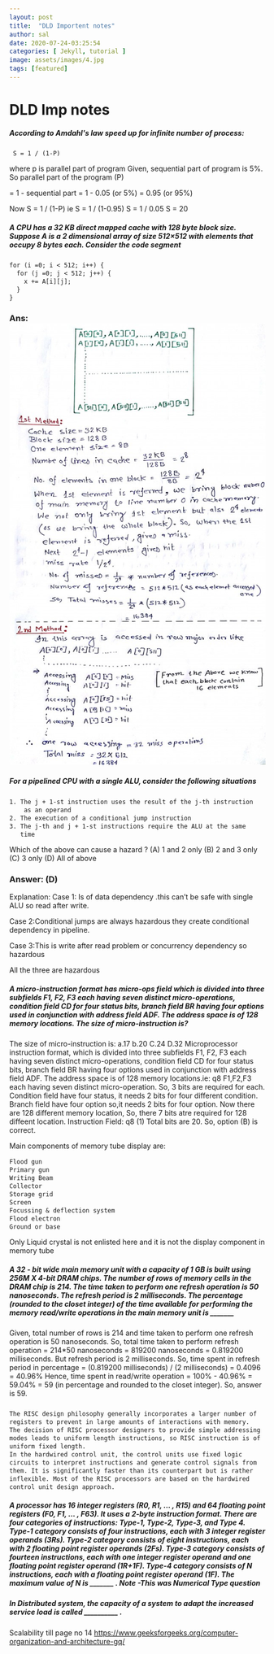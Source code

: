 ```yaml
---
layout: post
title:  "DLD Importent notes"
author: sal
date: 2020-07-24-03:25:54
categories: [ Jekyll, tutorial ]
image: assets/images/4.jpg
tags: [featured]
---
```

# DLD Imp notes
##### According to Amdahl's law speed up for infinite number of process:

```
 S = 1 / (1-P) 
```

where p is parallel part of program Given, sequential part of program is 5%. So parallel part of the program (P)

= 1 - sequential part
= 1 - 0.05 (or 5%)
= 0.95 (or 95%)

Now S = 1 / (1-P)
ie  S = 1 / (1-0.95)
    S = 1 / 0.05
    S = 20 

##### A CPU has a 32 KB direct mapped cache with 128 byte block size. Suppose A is a 2 dimensional array of size 512×512 with elements that occupy 8 bytes each. Consider the code segment
```
for (i =0; i < 512; i++) {
  for (j =0; j < 512; j++) {
    x += A[i][j];
  }
} 
```
### Ans: ![cacheimage](/assets/images/cache.jpg)

##### For a pipelined CPU with a single ALU, consider the following situations
```
1. The j + 1-st instruction uses the result of the j-th instruction
    as an operand
2. The execution of a conditional jump instruction
3. The j-th and j + 1-st instructions require the ALU at the same 
   time
   ```

Which of the above can cause a hazard ?
(A) 1 and 2 only
(B) 2 and 3 only
(C) 3 only
(D) All of above

### Answer: (D)

Explanation: Case 1: Is of data dependency .this can’t be safe with single ALU so read after write.

Case 2:Conditional jumps are always hazardous they create conditional dependency in pipeline.

Case 3:This is write after read problem or concurrency dependency so hazardous

All the three are hazardous

##### A micro-instruction format has micro-ops field which is divided into three subfields F1, F2, F3 each having seven distinct micro-operations, condition field CD for four status bits, branch field BR having four options used in conjunction with address field ADF. The address space is of 128 memory locations. The size of micro-instruction is?
The size of micro-instruction is:
a.17
b.20
C.24
D.32
Microprocessor instruction format, which is divided into three subfields F1, F2, F3 each having seven distinct micro-operations, condition field CD for four status bits, branch field BR having four options used in conjunction with address field ADF. The address space is of 128 memory locations.ie: q8 F1,F2,F3 each having seven distinct micro-operation. So, 3 bits are required for each. Condition field have four status, it needs 2 bits for four different condition. Branch field have four option so,it needs 2 bits for four option. Now there are 128 different memory location, So, there 7 bits atre required for 128 diffeent location. Instruction Field: q8 (1) Total bits are 20. So, option (B) is correct.

Main components of memory tube display are:

    Flood gun
    Primary gun
    Writing Beam
    Collector
    Storage grid
    Screen
    Focussing & deflection system
    Flood electron
    Ground or base

Only Liquid crystal is not enlisted here and it is not the display component in memory tube

##### A 32 - bit wide main memory unit with a capacity of 1 GB is built using 256M X 4-bit DRAM chips. The number of rows of memory cells in the DRAM chip is 214. The time taken to perform one refresh operation is 50 nanoseconds. The refresh period is 2 milliseconds. The percentage (rounded to the closet integer) of the time available for performing the memory read/write operations in the main memory unit is _______ 

Given, total number of rows is 214 and time taken to perform one refresh operation is 50 nanoseconds. So, total time taken to perform refresh operation = 214*50 nanoseconds = 819200 nanoseconds = 0.819200 milliseconds. But refresh period is 2 milliseconds. So, time spent in refresh period in percentage = (0.819200 milliseconds) / (2 milliseconds) = 0.4096 = 40.96% Hence, time spent in read/write operation = 100% - 40.96% = 59.04% = 59 (in percentage and rounded to the closet integer). So, answer is 59. 

##### 

    The RISC design philosophy generally incorporates a larger number of registers to prevent in large amounts of interactions with memory.
    The decision of RISC processor designers to provide simple addressing modes leads to uniform length instructions, so RISC instruction is of uniform fixed length.
    In the hardwired control unit, the control units use fixed logic circuits to interpret instructions and generate control signals from them. It is significantly faster than its counterpart but is rather inflexible. Most of the RISC processors are based on the hardwired control unit design approach.


##### A processor has 16 integer registers (R0, R1, … , R15) and 64 floating point registers (F0, F1, … , F63). It uses a 2-byte instruction format. There are four categories of instructions: Type-1, Type-2, Type-3, and Type 4. Type-1 category consists of four instructions, each with 3 integer register operands (3Rs). Type-2 category consists of eight instructions, each with 2 floating point register operands (2Fs). Type-3 category consists of fourteen instructions, each with one integer register operand and one floating point register operand (1R+1F). Type-4 category consists of N instructions, each with a floating point register operand (1F). The maximum value of N is _______ . Note -This was Numerical Type question


##### In Distributed system, the capacity of a system to adapt the increased service load is called __________ .
Scalability
till  page no 14 
https://www.geeksforgeeks.org/computer-organization-and-architecture-gq/